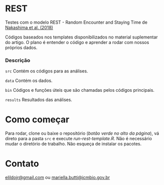 # REST
Testes com o modelo REST - Random Encounter and Staying Time de [Nakashima et al.  (2018)](https://besjournals.onlinelibrary.wiley.com/doi/full/10.1111/1365-2664.13059)

Códigos baseados nos templates disponibilizados no material suplementar do artigo. O plano é entender o código e aprender a rodar com nossos próprios dados.


### Descrição
```src``` Contém os códigos para as análises.

```data``` Contém os dados. 

```bin``` Códigos e funções úteis que são chamadas pelos códigos principais.

```results``` Resultados das análises.


# Como começar 
Para rodar, clone ou baixe o repositório (*botão verde no alto da página*), vá direto para a pasta ```src``` e execute *run-rest-template.R*. Não é necessário mudar o diretório de trabalho. Não esqueça de instalar os pacotes.


# Contato
<elildojr@gmail.com> ou <mariella.butti@icmbio.gov.br>
